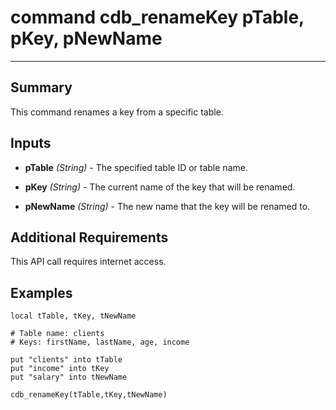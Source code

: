 # command cdb_renameKey pTable, pKey, pNewName
---
## Summary
This command renames a key from a specific table.

## Inputs
* **pTable** *(String)* - The specified table ID or table name.

* **pKey** *(String)* - The current name of the key that will be renamed.

* **pNewName** *(String)* - The new name that the key will be renamed to.

## Additional Requirements
This API call requires internet access.

## Examples
```livecodeserver
local tTable, tKey, tNewName

# Table name: clients
# Keys: firstName, lastName, age, income

put "clients" into tTable
put "income" into tKey
put "salary" into tNewName

cdb_renameKey(tTable,tKey,tNewName)
```